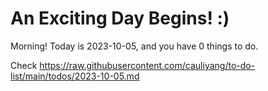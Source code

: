 # An Exciting Day Begins! :)

Morning! Today is 2023-10-05, and you have 0 things to do.

Check https://raw.githubusercontent.com/cauliyang/to-do-list/main/todos/2023-10-05.md